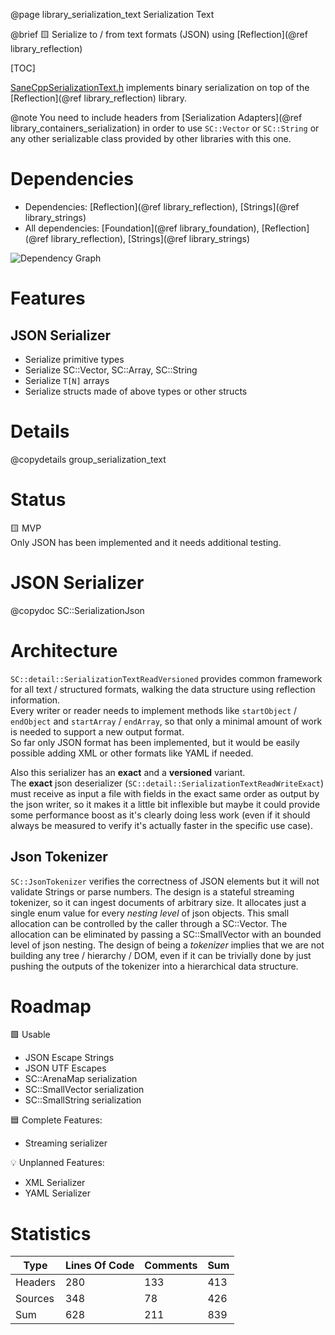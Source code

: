 @page library_serialization_text Serialization Text

@brief 🟨 Serialize to / from text formats (JSON) using [Reflection](@ref library_reflection)

[TOC]

[SaneCppSerializationText.h](https://github.com/Pagghiu/SaneCppLibraries/releases/latest/download/SaneCppSerializationText.h) implements binary serialization on top of the [Reflection](@ref library_reflection) library.

@note You need to include headers from [Serialization Adapters](@ref library_containers_serialization) in order to use `SC::Vector` or `SC::String` or any other serializable class provided by other libraries with this one.

# Dependencies
- Dependencies: [Reflection](@ref library_reflection), [Strings](@ref library_strings)
- All dependencies: [Foundation](@ref library_foundation), [Reflection](@ref library_reflection), [Strings](@ref library_strings)

![Dependency Graph](SerializationText.svg)


# Features 
## JSON Serializer
- Serialize primitive types
- Serialize SC::Vector, SC::Array, SC::String
- Serialize `T[N]` arrays
- Serialize structs made of above types or other structs

# Details

@copydetails group_serialization_text

# Status

🟨 MVP  
Only JSON has been implemented and it needs additional testing.

# JSON Serializer

@copydoc SC::SerializationJson

# Architecture

`SC::detail::SerializationTextReadVersioned` provides common framework for all text / structured formats, walking the data structure using reflection information.   
Every writer or reader needs to implement methods like `startObject` / `endObject` and `startArray` / `endArray`, so that only a minimal amount of work is needed to support a new output format.  
So far only JSON format has been implemented, but it would be easily possible adding XML or other formats like YAML if needed.  

Also this serializer has an **exact** and a **versioned** variant.  
The  **exact** json deserializer (`SC::detail::SerializationTextReadWriteExact`) must receive as input a file with fields in the exact same order as output by the json writer, so it makes it a little bit inflexible but maybe it could provide some performance boost as it's clearly doing less work (even if it should always be measured to verify it's actually faster in the specific use case).

## Json Tokenizer
`SC::JsonTokenizer` verifies the correctness of JSON elements but it will not validate Strings or parse numbers.
The design is a stateful streaming tokenizer, so it can ingest documents of arbitrary size.
It allocates just a single enum value for every _nesting level_ of json objects. 
This small allocation can be controlled  by the caller through a SC::Vector.
The allocation can be eliminated by passing a SC::SmallVector with an bounded level of json nesting.
The design of being a _tokenizer_ implies that we are not building any tree / hierarchy / DOM, even if it can be 
trivially done by just pushing the outputs of the tokenizer into a hierarchical data structure.

# Roadmap

🟩 Usable  
- JSON Escape Strings
- JSON UTF Escapes
- SC::ArenaMap serialization
- SC::SmallVector serialization
- SC::SmallString serialization

🟦 Complete Features:
- Streaming serializer

💡 Unplanned Features:
- XML Serializer
- YAML Serializer

# Statistics
| Type      | Lines Of Code | Comments  | Sum   |
|-----------|---------------|-----------|-------|
| Headers   | 280			| 133		| 413	|
| Sources   | 348			| 78		| 426	|
| Sum       | 628			| 211		| 839	|
